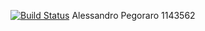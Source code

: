 [![Build Status](https://travis-ci.com/AlessandroPegoraro/Assignment2TOS.svg?branch=master)](https://travis-ci.com/AlessandroPegoraro/Assignment2TOS)
Alessandro Pegoraro 1143562
